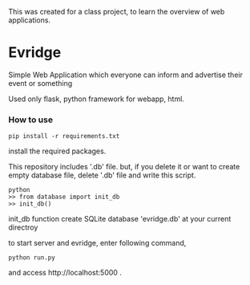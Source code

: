 This was created for a class project, to learn the overview of web applications.

# Evridge
Simple Web Application which everyone can inform and advertise their event or something

Used only flask, python framework for webapp, html.

### How to use

```
pip install -r requirements.txt
```
install the required packages.

This repository includes '.db' file. 
but, if you delete it or want to create empty database file, delete '.db' file and write this script.
```
python
>> from database import init_db
>> init_db()
```
init_db function create SQLite database 'evridge.db' at your current directroy

to start server and evridge, enter following command,
```
python run.py
```
and access http://localhost:5000 .
